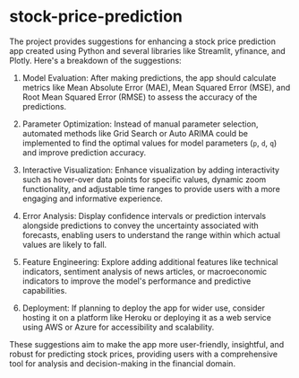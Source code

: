 # stock-price-prediction
The project provides suggestions for enhancing a stock price prediction app created using Python and several libraries like Streamlit, yfinance, and Plotly. Here's a breakdown of the suggestions:

1. Model Evaluation: After making predictions, the app should calculate metrics like Mean Absolute Error (MAE), Mean Squared Error (MSE), and Root Mean Squared Error (RMSE) to assess the accuracy of the predictions.

2. Parameter Optimization: Instead of manual parameter selection, automated methods like Grid Search or Auto ARIMA could be implemented to find the optimal values for model parameters (`p`, `d`, `q`) and improve prediction accuracy.

3. Interactive Visualization: Enhance visualization by adding interactivity such as hover-over data points for specific values, dynamic zoom functionality, and adjustable time ranges to provide users with a more engaging and informative experience.

4. Error Analysis: Display confidence intervals or prediction intervals alongside predictions to convey the uncertainty associated with forecasts, enabling users to understand the range within which actual values are likely to fall.

5. Feature Engineering: Explore adding additional features like technical indicators, sentiment analysis of news articles, or macroeconomic indicators to improve the model's performance and predictive capabilities.

6. Deployment: If planning to deploy the app for wider use, consider hosting it on a platform like Heroku or deploying it as a web service using AWS or Azure for accessibility and scalability.

These suggestions aim to make the app more user-friendly, insightful, and robust for predicting stock prices, providing users with a comprehensive tool for analysis and decision-making in the financial domain.
